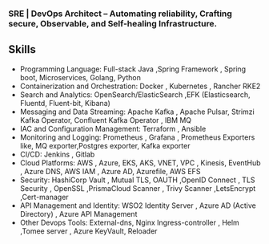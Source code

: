 ### 


### SRE | DevOps Architect – Automating reliability,  Crafting secure, Observable, and Self-healing Infrastructure.


## Skills
  -   Programming Language: Full-stack Java ,Spring Framework , Spring boot,  Microservices, Golang,  Python
  -   Containerization and Orchestration: Docker , Kubernetes , Rancher RKE2
  -   Search and Analytics: OpenSearch/ElasticSearch ,EFK (Elasticsearch, Fluentd, Fluent-bit, Kibana)
  -   Messaging and Data Streaming: Apache Kafka , Apache Pulsar, Strimzi Kafka Operator, Confluent Kafka Operator , IBM MQ 
  -   IAC and Configuration Management: Terraform , Ansible 
  -   Monitoring and Logging: Prometheus , Grafana  , Prometheus Exporters like, MQ exporter,Postgres exporter, Kafka exporter
  -   CI/CD: Jenkins , Gitlab 
  -   Cloud Platforms: AWS , Azure, EKS, AKS, VNET, VPC , Kinesis, EventHub , Azure DNS, AWS IAM , Azure AD, Azurefile, AWS EFS
  -   Security: HashiCorp Vault , Mutual TLS, OAUTH  ,OpenID Connect , TLS Security , OpenSSL ,PrismaCloud Scanner , Trivy Scanner ,LetsEncrypt ,Cert-manager 
  -   API Management and Identity: WSO2 Identity Server , Azure AD (Active Directory) , Azure API Management 
  -   Other Devops Tools: External-dns, Nginx Ingress-controller , Helm ,Tomee server , Azure KeyVault, Reloader
